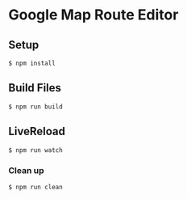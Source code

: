 Google Map Route Editor
================================

## Setup

```
$ npm install
```

## Build Files

```
$ npm run build
```

## LiveReload

```
$ npm run watch
```

### Clean up

```
$ npm run clean
```